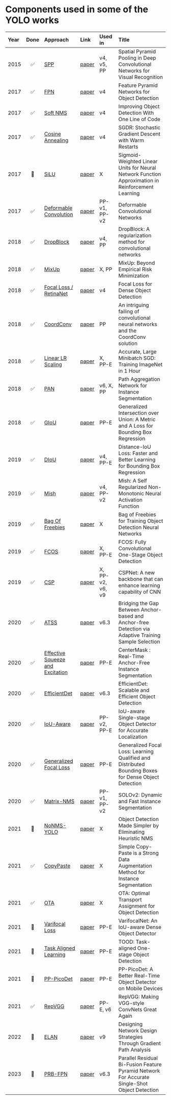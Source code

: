 # Components used in some of the YOLO works

| Year | Done | Approach | Link | Used in | Title |
| :--- | :---: | :---- | :--- | :--- | :---- |
| 2015 | ✅ | [SPP](components/SPP.md) | [paper](https://arxiv.org/pdf/1406.4729.pdf) | v4, v5, PP | Spatial Pyramid Pooling in Deep Convolutional Networks for Visual Recognition |
| 2017 | ✅ | [FPN](components/FPN.md) | [paper](https://arxiv.org/pdf/1612.03144.pdf) | v4 | Feature Pyramid Networks for Object Detection |
| 2017 | ✅ | [Soft NMS](components/Soft-NMS.md) | [paper](https://arxiv.org/pdf/1704.04503.pdf) | v4 | Improving Object Detection With One Line of Code |
| 2017 | ✅ | [Cosine Annealing](components/Cosing-Annealing.md) | [paper](https://arxiv.org/pdf/1608.03983.pdf) | v4 | SGDR: Stochastic Gradient Descent with Warm Restarts |
| 2017 | 🔳 | [SiLU](components/SiLU.md) | [paper](https://arxiv.org/pdf/1702.03118v3) | X | Sigmoid-Weighted Linear Units for Neural Network Function Approximation in Reinforcement Learning |
| 2017 | ✅ | [Deformable Convolution](components/Deformable-Convolution.md) | [paper](https://arxiv.org/pdf/1703.06211v3) | PP-v1, PP-v2 | Deformable Convolutional Networks |
| 2018 | ✅ | [DropBlock](components/DropBlock.md) | [paper](https://arxiv.org/pdf/1810.12890.pdf) | v4, PP | DropBlock: A regularization method for convolutional networks |
| 2018 | ✅ | [MixUp](components/MixUp.md) | [paper](http://arxiv.org/pdf/1710.09412) | X, PP | MixUp: Beyond Empirical Risk Minimization |
| 2018 | ✅ | [Focal Loss / RetinaNet](components/FocalLoss.md) | [paper](https://arxiv.org/pdf/1708.02002v2.pdf) | v4 | Focal Loss for Dense Object Detection |
| 2018 | ✅ | [CoordConv](components/CoordConv.md) | [paper](https://arxiv.org/pdf/1807.03247v2) | PP | An intriguing failing of convolutional neural networks and the CoordConv solution |
| 2018 | ✅ | [Linear LR Scaling](components/Linear-LR.md) | [paper](https://arxiv.org/pdf/1706.02677) | X, PP-E | Accurate, Large Minibatch SGD: Training ImageNet in 1 Hour |
| 2018 | ✅ | [PAN](components/PAN.md) | [paper](https://arxiv.org/pdf/1803.01534v4.pdf) | v6, X, PP | Path Aggregation Network for Instance Segmentation |
| 2018 | ✅ | [GIoU](components/GIoU.md) | [paper](https://arxiv.org/pdf/1902.09630) | PP-E | Generalized Intersection over Union: A Metric and A Loss for Bounding Box Regression |
| 2019 | ✅ | [DIoU](components/DIoU.md) | [paper](https://arxiv.org/pdf/1911.08287.pdf) | v4, PP-E | Distance-IoU Loss: Faster and Better Learning for Bounding Box Regression |
| 2019 | ✅ | [Mish](components/Mish.md) | [paper](https://arxiv.org/vc/arxiv/papers/1908/1908.08681v1.pdf) | v4, PP-v2 | Mish: A Self Regularized Non-Monotonic Neural Activation Function |
| 2019 | ✅ | [Bag Of Freebies](components/Bag-of-Freebies.md) | [paper](https://arxiv.org/pdf/1902.04103) | X | Bag of Freebies for Training Object Detection Neural Networks |
| 2019 | ✅ | [FCOS](components/FCOS.md) | [paper](https://arxiv.org/pdf/1904.01355) | X, PP-E | FCOS: Fully Convolutional One-Stage Object Detection |
| 2019 | ✅ | [CSP](components/CSP.md) | [paper](https://arxiv.org/pdf/1911.11929.pdf) | X, PP-v2, v6, v9 | CSPNet: A new backbone that can enhance learning capability of CNN |
| 2020 | ✅ | [ATSS](components/ATSS.md) | [paper](https://arxiv.org/pdf/1912.02424) | v6.3 | Bridging the Gap Between Anchor-based and Anchor-free Detection via Adaptive Training Sample Selection |
| 2020 | ✅ | [Effective Squeeze and Excitation](components/eSE.md) | [paper](https://arxiv.org/pdf/1911.06667v6) | PP-E | CenterMask : Real-Time Anchor-Free Instance Segmentation |
| 2020 | ✅ | [EfficientDet](components/EfficientDet.md) | [paper](https://arxiv.org/pdf/1911.09070) | v6.3 | EfficientDet: Scalable and Efficient Object Detection |
| 2020 | ✅ | [IoU-Aware](components/IoU-Aware.md) | [paper](https://arxiv.org/pdf/1912.05992) | PP-v2, PP-E | IoU-aware Single-stage Object Detector for Accurate Localization |
| 2020 | ✅ | [Generalized Focal Loss](components/GFL.md) | [paper](https://arxiv.org/pdf/2006.04388) | PP-E | Generalized Focal Loss: Learning Qualified and Distributed Bounding Boxes for Dense Object Detection |
| 2020 | ✅ | [Matrix-NMS](components/Matrix-NMS.md) | [paper](https://arxiv.org/pdf/2003.10152v3) | PP-v1, PP-v2 | SOLOv2: Dynamic and Fast Instance Segmentation |
| 2021 | 🔳 | [NoNMS-YOLO](components/NoNMS-YOLO.md) | [paper](https://arxiv.org/pdf/2101.11782) | X | Object Detection Made Simpler by Eliminating Heuristic NMS |
| 2021 | ✅ | [CopyPaste](components/CopyPaste.md) | [paper](https://arxiv.org/pdf/2012.07177) | X | Simple Copy-Paste is a Strong Data Augmentation Method for Instance Segmentation |
| 2021 | ✅ | [OTA](components/OTA.md) | [paper](https://arxiv.org/pdf/2103.14259) | X | OTA: Optimal Transport Assignment for Object Detection |
| 2021 | 🔳 | [Varifocal Loss](components/VarifocalLoss.md) | [paper](https://arxiv.org/pdf/2008.13367) | PP-E | VarifocalNet: An IoU-aware Dense Object Detector |
| 2021 | 🔳 | [Task Aligned Learning](components/TAL.md) | [paper](https://arxiv.org/pdf/2108.07755) | PP-E | TOOD: Task-aligned One-stage Object Detection |
| 2021 | 🔳 | [PP-PicoDet](components/PP-PicoDet.md) | [paper](https://arxiv.org/pdf/2111.00902) | PP-E | PP-PicoDet: A Better Real-Time Object Detector on Mobile Devices |
| 2021 | ✅ | [RepVGG](components/RepVGG.md) | [paper](https://arxiv.org/pdf/2101.03697.pdf) | PP-E, v6 | RepVGG: Making VGG-style ConvNets Great Again |
| 2022 | 🔳 | [ELAN](components/ELAN.md) | [paper](https://arxiv.org/pdf/2211.04800) | v9 | Designing Network Design Strategies Through Gradient Path Analysis |
| 2023 | 🔳 | [PRB-FPN](components/PRB-FPN.md) | [paper](https://arxiv.org/pdf/2012.01724) | v6.3 | Parallel Residual Bi-Fusion Feature Pyramid Network For Accurate Single-Shot Object Detection |
